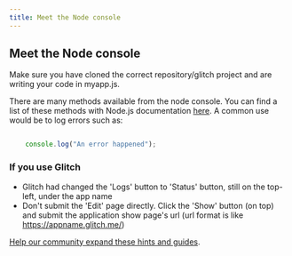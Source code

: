 ```yaml
---
title: Meet the Node console
---
```

## Meet the Node console

<!-- The article goes here, in GitHub-flavored Markdown. Feel free to add YouTube videos, images, and CodePen/JSBin embeds  -->

Make sure you have cloned the correct repository/glitch project and are writing your code in myapp.js. 

There are many methods available from the node console. You can find a list of these methods with Node.js documentation 
<a href='https://nodejs.org/dist/latest-v10.x/docs/api/console.html' target='_blank' rel='nofollow'>here</a>. A common use would be to log errors such as:

```javascript

    console.log("An error happened");
```

### If you use Glitch
- Glitch had changed the 'Logs' button to 'Status' button, still on the top-left, under the app name
- Don't submit the 'Edit' page directly. Click the 'Show' button (on top) and submit the application show page's url (url format is like https://appname.glitch.me/)





<a href='https://github.com/freecodecamp/guides/tree/master/src/pages/certifications/apis-and-microservices/basic-node-and-express/meet-the-node-console/index.md' target='_blank' rel='nofollow'>Help our community expand these hints and guides</a>.
